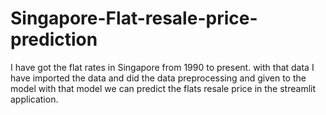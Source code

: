 # Singapore-Flat-resale-price-prediction
I have got the flat rates in Singapore from 1990 to present. with that data I have imported the data and did the data preprocessing and given to the model with that model we can predict the flats resale price in the streamlit application.
